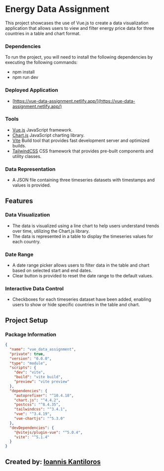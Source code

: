 # Energy Data Assignment

This project showcases the use of Vue.js to create a data visualization application that allows users to view and filter energy price data for three countries in a table and chart format.

### Dependencies

To run the project, you will need to install the following dependencies by executing the following commands:

- npm install
- npm run dev

### Deployed Application

- [https://vue-data-assignment.netlify.app/](https://vue-data-assignment.netlify.app/)

### Tools

- [Vue.js](https://vuejs.org/) JavaScript framework.
- [Chart.js](https://www.chartjs.org) JavaScript charting library.
- [Vite](https://vitejs.dev) Build tool that provides fast development server and optimized builds.
- [TailwindCSS](https://tailwindcss.com) CSS framework that provides pre-built components and utility classes.

### Data Representation

- A JSON file containing three timeseries datasets with timestamps and values is provided.

## Features

### Data Visualization

- The data is visualized using a line chart to help users understand trends over time, utilizing the Chart.js library.
- The data is represented in a table to display the timeseries values for each country.

### Date Range

- A date range picker allows users to filter data in the table and chart based on selected start and end dates.
- Clear button is provided to reset the date range to the default values.

### Interactive Data Control

- Checkboxes for each timeseries dataset have been added, enabling users to show or hide specific countries in the table and chart.

## Project Setup

### Package Information

```json
{
  "name": "vue_data_assignment",
  "private": true,
  "version": "0.0.0",
  "type": "module",
  "scripts": {
    "dev": "vite",
    "build": "vite build",
    "preview": "vite preview"
  },
  "dependencies": {
    "autoprefixer": "^10.4.18",
    "chart.js": "^4.4.2",
    "postcss": "^8.4.35",
    "tailwindcss": "^3.4.1",
    "vue": "^3.4.19",
    "vue-chartjs": "^5.3.0"
  },
  "devDependencies": {
    "@vitejs/plugin-vue": "^5.0.4",
    "vite": "^5.1.4"
  }
}
```

## Created by: [Ioannis Kantiloros](https://github.com/ondairos)

